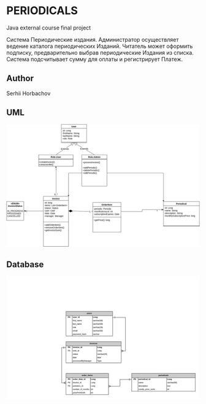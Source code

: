 # PERIODICALS
Java external course final project 

Система Периодические издания. Администратор осуществляет ведение каталога периодических Изданий. Читатель может оформить 
подписку, предварительно выбрав периодические Издания из списка.
Система подсчитывает сумму для оплаты и регистрирует Платеж.

## Author
Serhii Horbachov

## UML
![](src/main/resources/Publications_UML.png) 

## Database
![](src/main/resources/database.jpeg) 